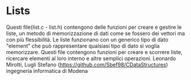 # Lists
Questi file(list.c - list.h) contengono delle funzioni per creare e gestire le liste, un metodo di memorizzazione di dati come se fossero dei vettori ma con più flessibilità. Le liste funzionano con un generico tipo di dato "element" che può rappresentare qualsiasi tipo di dato si voglia memorizzare. Questi file contengono funzioni per creare e scorrere liste, ricercare elementi al loro interno e altre semplici operazioni.
Leonardo Mirotti, Lugli Stefano (https://github.com/Sbef98/CDataStructures) ingegneria informatica di Modena
